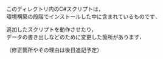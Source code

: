 このディレクトリ内のC#スクリプトは，  
環境構築の段階でインストールした中に含まれているものです．  

追加したスクリプトを動作させたり，  
データの書き出しなどのために変更した箇所があります．  

（修正箇所やその理由は後日追記予定）

